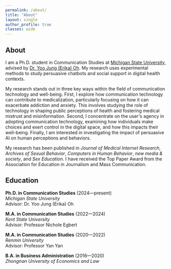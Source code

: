 ```yaml
---
permalink: /about/
title: "About"
layout: single
author_profile: true
classes: wide
---
```


## About

I am a Ph.D. student in Communication Studies at [Michigan State University](https://msu.edu), advised by [Dr. Yoo Jung (Erika) Oh](https://comartsci.msu.edu/our-people/yoo-jung-erika-oh). My research uses experimental methods to study persuasive chatbots and social support in digital health contexts.

My research stands out in three key ways within the field of communication technology and well-being. First, I explore how communication technology can contribute to medicalization, particularly focusing on how it can exacerbate addiction and anxiety. This involves studying the role of technology in shaping public perceptions of health and fostering medical mistrust and misinformation. Second, I concentrate on the user's agency in adopting communication technology, examining how individuals make choices and exert control in the digital space, and how this impacts their well-being. Finally, I am interested in investigating the impact of persuasive AI on human perceptions and behaviors.

My research has been published in *Journal of Medical Internet Research*, *Archives of Sexual Behavior*, *Computers in Human Behavior*, *new media & society*, and *Sex Education*. I have received the Top Paper Award from the Association for Education in Journalism and Mass Communication.

## Education

**Ph.D. in Communication Studies** (2024—present)  
*Michigan State University*  
Advisor: Dr. Yoo Jung (Erika) Oh

**M.A. in Communication Studies** (2022—2024)  
*Kent State University*  
Advisor: Professor Nichole Egbert

**M.A. in Communication Studies** (2020—2022)  
*Renmin University*  
Advisor: Professor Yan Yan

**B.A. in Business Administration** (2016—2020)  
*Zhongnan University of Economics and Law*

